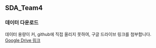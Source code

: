 ## SDA_Team4

### 데이터 다운로드
데이터 용량이 커, github에 직접 올리지 못하여, 구글 드라이브 링크를 첨부합니다.
<br>
[Google Drive 링크](https://drive.google.com/drive/folders/1Lr4p84L9nmNxlm-QSb4h4nHFp8np4cZc?usp=sharing)

